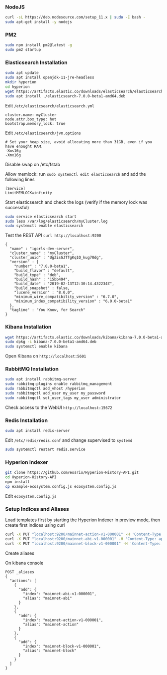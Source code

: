 ### NodeJS

```bash
curl -sL https://deb.nodesource.com/setup_11.x | sudo -E bash -
sudo apt-get install -y nodejs
```

### PM2

```bash
sudo npm install pm2@latest -g
sudo pm2 startup
```

### Elasticsearch Installation

```bash
sudo apt update
sudo apt install openjdk-11-jre-headless
mkdir hyperion
cd hyperion
wget https://artifacts.elastic.co/downloads/elasticsearch/elasticsearch-7.0.0-beta1-amd64.deb
sudo apt install ./elasticsearch-7.0.0-beta1-amd64.deb
```

Edit `/etc/elasticsearch/elasticsearch.yml`

```
cluster.name: myCluster
node.attr.box_type: hot
bootstrap.memory_lock: true
```

Edit `/etc/elasticsearch/jvm.options`
```
# Set your heap size, avoid allocating more than 31GB, even if you have enought RAM.
-Xms16g
-Xmx16g
```

Disable swap on /etc/fstab

Allow memlock:
run `sudo systemctl edit elasticsearch` and add the following lines


```
[Service]
LimitMEMLOCK=infinity
```

Start elasticsearch and check the logs (verify if the memory lock was successful)

```bash
sudo service elasticsearch start
sudo less /var/log/elasticsearch/myCluster.log
sudo systemctl enable elasticsearch
```

Test the REST API `curl http://localhost:9200`

```
{
  "name" : "igorls-dev-server",
  "cluster_name" : "myCluster",
  "cluster_uuid" : "UgZisGJTTgKq1Q_kug70dg",
  "version" : {
    "number" : "7.0.0-beta1",
    "build_flavor" : "default",
    "build_type" : "deb",
    "build_hash" : "15bb494",
    "build_date" : "2019-02-13T12:30:14.432234Z",
    "build_snapshot" : false,
    "lucene_version" : "8.0.0",
    "minimum_wire_compatibility_version" : "6.7.0",
    "minimum_index_compatibility_version" : "6.0.0-beta1"
  },
  "tagline" : "You Know, for Search"
}
```

### Kibana Installation

```bash
wget https://artifacts.elastic.co/downloads/kibana/kibana-7.0.0-beta1-amd64.deb
sudo dpkg -i kibana-7.0.0-beta1-amd64.deb
sudo systemctl enable kibana
```

Open Kibana on `http://localhost:5601`

### RabbitMQ Installation

```bash
sudo apt install rabbitmq-server
sudo rabbitmq-plugins enable rabbitmq_management
sudo rabbitmqctl add_vhost /hyperion
sudo rabbitmqctl add_user my_user my_password
sudo rabbitmqctl set_user_tags my_user administrator
```

Check access to the WebUI `http://localhost:15672`

### Redis Installation

```bash
sudo apt install redis-server
```

Edit `/etc/redis/redis.conf` and change supervised to `systemd`

```bash
sudo systemctl restart redis.service
```

### Hyperion Indexer

```bash
git clone https://github.com/eosrio/Hyperion-History-API.git
cd Hyperion-History-API
npm install
cp example-ecosystem.config.js ecosystem.config.js
```

Edit `ecosystem.config.js`


### Setup Indices and Aliases

Load templates first by starting the Hyperion Indexer in preview mode, then create first indices using curl

```bash
curl -X PUT "localhost:9200/mainnet-action-v1-000001" -H 'Content-Type: application/json' -d '{}'
curl -X PUT "localhost:9200/mainnet-abi-v1-000001" -H 'Content-Type: application/json' -d '{}'
curl -X PUT "localhost:9200/mainnet-block-v1-000001" -H 'Content-Type: application/json' -d '{}'
```

Create aliases

On kibana console
```
POST _aliases
{
  "actions": [
    {
      "add": {
        "index": "mainnet-abi-v1-000001",
        "alias": "mainnet-abi"
      }
    },
    {
      "add": {
        "index": "mainnet-action-v1-000001",
        "alias": "mainnet-action"
      }
    },
    {
      "add": {
        "index": "mainnet-block-v1-000001",
        "alias": "mainnet-block"
      }
    }
  ]
}
```

